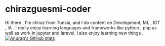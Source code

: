 # chirazguesmi-coder
Hi there , 
I'm chiraz from Tunsia, and I do content on Development, ML , IOT , IA . I really enjoy learning languages and frameworks like python , php  as well as work in jupyter and laravel. I also enjoy learning new things .
[![Anurag's GitHub stats](https://github-readme-stats.vercel.app/api?username=anuraghazra)](https://github.com/chirazguesmi-coder/github-readme-stats)
